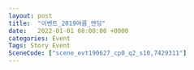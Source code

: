 ```yaml
---
layout: post
title:  "이벤트_2019여름_엔딩"
date:   2022-01-01 08:00:00 +0000
categories: Event
Tags: Story Event
SceneCode: ["scene_evt190627_cp0_q2_s10,7429311"]
---
```


